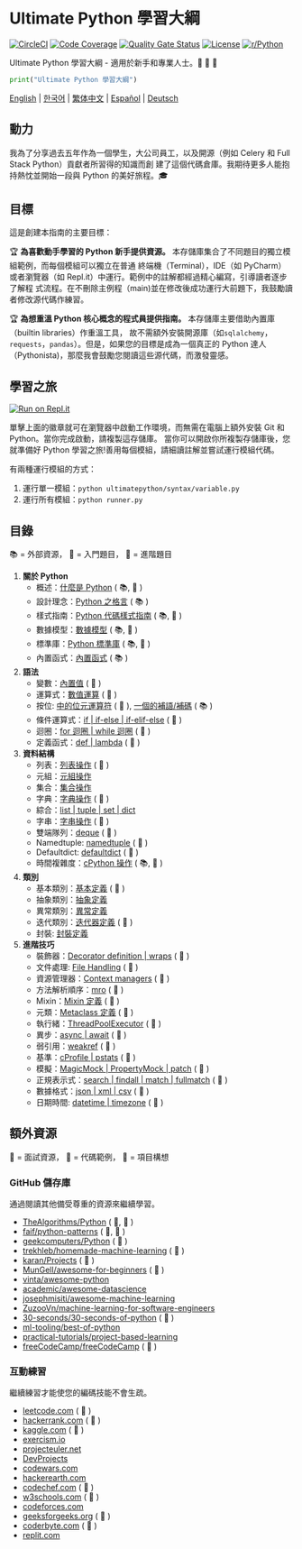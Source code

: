 # Ultimate Python 學習大綱

[![CircleCI](https://img.shields.io/circleci/build/github/huangsam/ultimate-python)](https://circleci.com/gh/huangsam/ultimate-python)
[![Code Coverage](https://img.shields.io/codecov/c/github/huangsam/ultimate-python)](https://codecov.io/gh/huangsam/ultimate-python)
[![Quality Gate Status](https://img.shields.io/sonar/quality_gate/huangsam_ultimate-python?server=https%3A%2F%2Fsonarcloud.io)](https://sonarcloud.io/dashboard?id=huangsam_ultimate-python)
[![License](https://img.shields.io/github/license/huangsam/ultimate-python)](https://github.com/huangsam/ultimate-python/blob/master/LICENSE)
[![r/Python](https://img.shields.io/reddit/subreddit-subscribers/Python)](https://www.reddit.com/r/Python/comments/inllmf/ultimate_python_study_guide/)

Ultimate Python 學習大綱 - 適用於新手和專業人士。:snake: :snake: :snake:

```python
print("Ultimate Python 學習大綱")
```

[English](README.md) |
[한국어](README.ko.md) |
[繁体中文](README.zh_tw.md) |
[Español](README.es.md) |
[Deutsch](README.de.md)

## 動力

我為了分享過去五年作為一個學生，大公司員工，以及開源（例如 Celery 和 Full Stack Python）貢獻者所習得的知識而創
建了這個代碼倉庫。我期待更多人能抱持熱忱並開始一段與 Python 的美好旅程。:mortar_board:

## 目標

這是創建本指南的主要目標：

:trophy: **為喜歡動手學習的 Python 新手提供資源。** 本存儲庫集合了不同題目的獨立模組範例，而每個模組可以獨立在普通
終端機（Terminal），IDE（如 PyCharm）或者瀏覽器（如 Repl.it）中運行。範例中的註解都經過精心編寫，引導讀者逐步了解程
式流程。在不刪除主例程（main)並在修改後成功運行大前題下，我鼓勵讀者修改源代碼作練習。

:trophy: **為想重溫 Python 核心概念的程式員提供指南。** 本存儲庫主要借助內置庫（builtin libraries）作重溫工具，
故不需額外安裝開源庫（如`sqlalchemy`，`requests`，`pandas`）。但是，如果您的目標是成為一個真正的 Python
達人（Pythonista)，那麼我會鼓勵您閱讀這些源代碼，而激發靈感。

## 學習之旅

[![Run on Repl.it](https://repl.it/badge/github/huangsam/ultimate-python)](https://repl.it/github/huangsam/ultimate-python)

單擊上面的徽章就可在瀏覽器中啟動工作環境，而無需在電腦上額外安裝 Git 和 Python。當你完成啟動，請複製這存儲庫。
當你可以開啟你所複製存儲庫後，您就準備好 Python 學習之旅!善用每個模組，請細讀註解並嘗試運行模組代碼。

有兩種運行模組的方式：

1. 運行單一模組：`python ultimatepython/syntax/variable.py`
2. 運行所有模組：`python runner.py`

## 目錄

:books: = 外部資源，
:cake: = 入門題目，
:exploding_head: = 進階題目

1. **關於 Python**
   - 概述：[什麼是 Python](https://github.com/trekhleb/learn-python/blob/master/src/getting_started/what_is_python.md) ( :books:, :cake: )
   - 設計理念：[Python 之格言](https://www.python.org/dev/peps/pep-0020/) ( :books: )
   - 樣式指南：[Python 代碼樣式指南](https://www.python.org/dev/peps/pep-0008/) ( :books:, :exploding_head: )
   - 數據模型：[數據模型](https://docs.python.org/3/reference/datamodel.html) ( :books:, :exploding_head: )
   - 標準庫：[Python 標準庫](https://docs.python.org/3/library/) ( :books:, :exploding_head: )
   - 內置函式：[內置函式](https://docs.python.org/3/library/functions.html) ( :books: )
2. **語法**
   - 變數：[內置值](ultimatepython/syntax/variable.py) ( :cake: )
   - 運算式：[數值運算](ultimatepython/syntax/expression.py) ( :cake: )
   - 按位: [中的位元運算符](ultimatepython/syntax/bitwise.py) ( :cake: ), [一個的補語/補碼](https://www.geeksforgeeks.org/difference-between-1s-complement-representation-and-2s-complement-representation-technique/) ( :books: )
   - 條件運算式：[if | if-else | if-elif-else](ultimatepython/syntax/conditional.py) ( :cake: )
   - 迴圈：[for 迴圈 | while 迴圈](ultimatepython/syntax/loop.py) ( :cake: )
   - 定義函式：[def | lambda](ultimatepython/syntax/function.py) ( :cake: )
3. **資料結構**
   - 列表：[列表操作](ultimatepython/data_structures/list.py) ( :cake: )
   - 元組：[元組操作](ultimatepython/data_structures/tuple.py)
   - 集合：[集合操作](ultimatepython/data_structures/set.py)
   - 字典：[字典操作](ultimatepython/data_structures/dict.py) ( :cake: )
   - 綜合：[list | tuple | set | dict](ultimatepython/data_structures/comprehension.py)
   - 字串：[字串操作](ultimatepython/data_structures/string.py) ( :cake: )
   - 雙端隊列：[deque](ultimatepython/data_structures/deque.py) ( :exploding_head: )
   - Namedtuple: [namedtuple](ultimatepython/data_structures/namedtuple.py) ( :exploding_head: )
   - Defaultdict: [defaultdict](ultimatepython/data_structures/defaultdict.py) ( :exploding_head: )
   - 時間複雜度：[cPython 操作](https://wiki.python.org/moin/TimeComplexity) ( :books:, :exploding_head: )
4. **類別**
   - 基本類別：[基本定義](ultimatepython/classes/basic_class.py) ( :cake: )
   - 抽象類別：[抽象定義](ultimatepython/classes/abstract_class.py)
   - 異常類別：[異常定義](ultimatepython/classes/exception_class.py)
   - 迭代類別：[迭代器定義](ultimatepython/classes/iterator_class.py) ( :exploding_head: )
   - 封裝: [封裝定義](ultimatepython/classes/encapsulation.py)
5. **進階技巧**
   - 裝飾器：[Decorator definition | wraps](ultimatepython/advanced/decorator.py) ( :exploding_head: )
   - 文件處理: [File Handling](ultimatepython/advanced/file_handling.py) ( :exploding_head: )
   - 資源管理器：[Context managers](ultimatepython/advanced/context_manager.py) ( :exploding_head: )
   - 方法解析順序：[mro](ultimatepython/advanced/mro.py) ( :exploding_head: )
   - Mixin：[Mixin 定義](ultimatepython/advanced/mixin.py) ( :exploding_head: )
   - 元類：[Metaclass 定義](ultimatepython/advanced/meta_class.py) ( :exploding_head: )
   - 執行緒：[ThreadPoolExecutor](ultimatepython/advanced/thread.py) ( :exploding_head: )
   - 異步：[async | await](ultimatepython/advanced/async.py) ( :exploding_head: )
   - 弱引用：[weakref](ultimatepython/advanced/weak_ref.py) ( :exploding_head: )
   - 基準：[cProfile | pstats](ultimatepython/advanced/benchmark.py) ( :exploding_head: )
   - 模擬：[MagicMock | PropertyMock | patch](ultimatepython/advanced/mocking.py) ( :exploding_head: )
   - 正規表示式：[search | findall | match | fullmatch](ultimatepython/advanced/regex.py) ( :exploding_head: )
   - 數據格式：[json | xml | csv](ultimatepython/advanced/data_format.py) ( :exploding_head: )
   - 日期時間: [datetime | timezone](ultimatepython/advanced/date_time.py) ( :exploding_head: )

## 額外資源

:necktie: = 面試資源，
:test_tube: = 代碼範例，
:brain: = 項目構想

### GitHub 儲存庫

通過閱讀其他備受尊重的資源來繼續學習。

- [TheAlgorithms/Python](https://github.com/TheAlgorithms/Python) ( :necktie:, :test_tube: )
- [faif/python-patterns](https://github.com/faif/python-patterns) ( :necktie:, :test_tube: )
- [geekcomputers/Python](https://github.com/geekcomputers/Python) ( :test_tube: )
- [trekhleb/homemade-machine-learning](https://github.com/trekhleb/homemade-machine-learning) ( :test_tube: )
- [karan/Projects](https://github.com/karan/Projects) ( :brain: )
- [MunGell/awesome-for-beginners](https://github.com/MunGell/awesome-for-beginners) ( :brain: )
- [vinta/awesome-python](https://github.com/vinta/awesome-python)
- [academic/awesome-datascience](https://github.com/academic/awesome-datascience)
- [josephmisiti/awesome-machine-learning](https://github.com/josephmisiti/awesome-machine-learning)
- [ZuzooVn/machine-learning-for-software-engineers](https://github.com/ZuzooVn/machine-learning-for-software-engineers)
- [30-seconds/30-seconds-of-python](https://github.com/30-seconds/30-seconds-of-python) ( :test_tube: )
- [ml-tooling/best-of-python](https://github.com/ml-tooling/best-of-python)
- [practical-tutorials/project-based-learning](https://github.com/practical-tutorials/project-based-learning#python)
- [freeCodeCamp/freeCodeCamp](https://github.com/freeCodeCamp/freeCodeCamp) ( :necktie: )

### 互動練習

繼續練習才能使您的編碼技能不會生疏。

- [leetcode.com](https://leetcode.com/) ( :necktie: )
- [hackerrank.com](https://www.hackerrank.com/) ( :necktie: )
- [kaggle.com](https://www.kaggle.com/) ( :brain: )
- [exercism.io](https://exercism.io/)
- [projecteuler.net](https://projecteuler.net/)
- [DevProjects](https://www.codementor.io/projects/python)
- [codewars.com](https://www.codewars.com/)
- [hackerearth.com](https://www.hackerearth.com/)
- [codechef.com](https://www.codechef.com/) ( :necktie: )
- [w3schools.com](https://www.w3schools.com/python/) ( :brain: )
- [codeforces.com](https://codeforces.com/)
- [geeksforgeeks.org](https://www.geeksforgeeks.org/) ( :necktie: )
- [coderbyte.com](https://www.coderbyte.com/) ( :necktie: )
- [replit.com](https://replit.com/)
